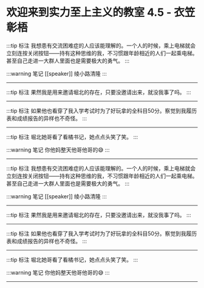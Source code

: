 # 欢迎来到实力至上主义的教室 4.5 - 衣笠彰梧

:::tip 标注
我想患有交流困难症的人应该能理解的。一个人的时候，乘上电梯就会立刻连按关闭按钮——持有这种思维的我，不习惯跟年龄相近的人们一起乘电梯。甚至自己走进一大群人里面也是需要极大的勇气。
:::

:::warning 笔记
[[speaker]] 绫小路清隆
:::

---

:::tip 标注
果然我是用来邀请堀北的存在，只要没邀请出来，就没我事了吗。
:::

---

:::tip 标注
如果他也看穿了我入学考试时为了好玩拿的全科目50分。察觉到我履历表和成绩报告的异样也不奇怪。
:::

---

:::tip 标注
堀北她哥看了看橘书记，她点点头笑了笑。
:::

:::warning 笔记
你他妈整天他哥他哥的😅
:::

---

:::tip 标注
我想患有交流困难症的人应该能理解的。一个人的时候，乘上电梯就会立刻连按关闭按钮——持有这种思维的我，不习惯跟年龄相近的人们一起乘电梯。甚至自己走进一大群人里面也是需要极大的勇气。
:::

:::warning 笔记
[[speaker]] 绫小路清隆
:::

---

:::tip 标注
果然我是用来邀请堀北的存在，只要没邀请出来，就没我事了吗。
:::

---

:::tip 标注
如果他也看穿了我入学考试时为了好玩拿的全科目50分。察觉到我履历表和成绩报告的异样也不奇怪。
:::

---

:::tip 标注
堀北她哥看了看橘书记，她点点头笑了笑。
:::

:::warning 笔记
你他妈整天他哥他哥的😅
:::

---


